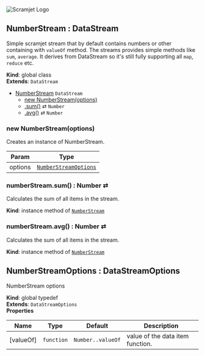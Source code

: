 ![Scramjet Logo](https://signicode.com/scramjet-logo-light.svg)

<a name="NumberStream"></a>

## NumberStream : DataStream
Simple scramjet stream that by default contains numbers or other containing with `valueOf` method. The streams
provides simple methods like `sum`, `average`. It derives from DataStream so it's still fully supporting all `map`,
`reduce` etc.

**Kind**: global class  
**Extends**: <code>DataStream</code>  

* [NumberStream](#NumberStream)  <code>DataStream</code>
    * [new NumberStream(options)](#new_NumberStream_new)
    * [.sum()](#NumberStream+sum) ⇄ <code>Number</code>
    * [.avg()](#NumberStream+avg) ⇄ <code>Number</code>

<a name="new_NumberStream_new"></a>

### new NumberStream(options)
Creates an instance of NumberStream.


| Param | Type |
| --- | --- |
| options | [<code>NumberStreamOptions</code>](#NumberStreamOptions) | 

<a name="NumberStream+sum"></a>

### numberStream.sum() : Number ⇄
Calculates the sum of all items in the stream.

**Kind**: instance method of [<code>NumberStream</code>](#NumberStream)  
<a name="NumberStream+avg"></a>

### numberStream.avg() : Number ⇄
Calculates the sum of all items in the stream.

**Kind**: instance method of [<code>NumberStream</code>](#NumberStream)  
<a name="NumberStreamOptions"></a>

## NumberStreamOptions : DataStreamOptions
NumberStream options

**Kind**: global typedef  
**Extends**: <code>DataStreamOptions</code>  
**Properties**

| Name | Type | Default | Description |
| --- | --- | --- | --- |
| [valueOf] | <code>function</code> | <code>Number..valueOf</code> | value of the data item function. |

